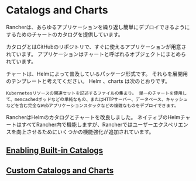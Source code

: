 # Catalogs and Charts

Rancherは、あらゆるアプリケーションを繰り返し簡単にデプロイできるようにするためのチャートのカタログを提供しています。

カタログとはGitHubのリポジトリで、すぐに使えるアプリケーションが用意されています。 アプリケーションはチャートと呼ばれるオブジェクトにまとめられています。

チャートは、Helmによって普及しているパッケージ形式です。 それらを展開用のテンプレートと考えてください。 Helm 、charts は次のとおりです。
```
Kubernetesリソースの関連セットを記述するファイルの集まり。 単一のチャートを使用して、memcachedポッドなどの単純なもの、またはHTTPサーバー、データベース、キャッシュなどを含む完全なWebアプリケーションスタックなどの複雑なものをデプロイできます。
```
RancherはHelmのカタログとチャートを改良しました。 ネイティブのHelmチャートはすべてRancher内で機能しますが、Rancherではユーザーエクスペリエンスを向上させるためにいくつかの機能強化が追加されています。

## [Enabling Built-in Catalogs](0110enablingcatalogs.md)
## [Custom Catalogs and Charts](0120customcatalogscharts.md)
